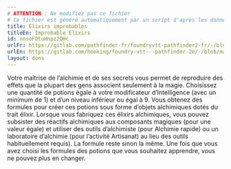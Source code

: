 ```yaml
---
# ATTENTION : Ne modifiez pas ce fichier
# Ce fichier est généré automatiquement par un script d'après les données du module Foundry VTT officiel et de sa traduction
title: Élixirs improbables
titleEn: Improbable Elixirs
id: nnsoFOtuHnpz2QHc
urlFr: https://gitlab.com/pathfinder-fr/foundryvtt-pathfinder2-fr/-/blob/master/data/feats/nnsoFOtuHnpz2QHc.htm
urlEn: https://gitlab.com/hooking/foundry-vtt---pathfinder-2e/-/blob/master/packs/data/feats.db/improbable-elixirs.json
layout: dons
---
```

Votre maîtrise de l’alchimie et de ses secrets vous permet de reproduire des effets que la plupart des gens associent seulement à la magie. Choisissez une quantité de potions égale à votre modificateur d’Intelligence (avec un minimum de 1) et d’un niveau inférieur ou égal à 9. Vous obtenez des formules pour créer ces potions sous forme d’objets alchimiques dotés du trait élixir. Lorsque vous fabriquez ces élixirs alchimiques, vous pouvez subsister des réactifs alchimiques aux composants magiques (pour une valeur égale) et utiliser des outils d’alchimiste (pour Alchimie rapide) ou un laboratoire d’alchimie (pour l’activité Artisanat) au lieu des outils habituellement requis). La formule reste sinon la même. Une fois que vous avez choisi les formules des potions que vous souhaitez apprendre, vous ne pouvez plus en changer.
